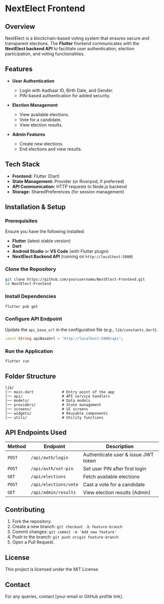 # NextElect Frontend

## Overview
NextElect is a blockchain-based voting system that ensures secure and transparent elections. The **Flutter** frontend communicates with the **NextElect backend API** to facilitate user authentication, election participation, and voting functionalities.

## Features
- **User Authentication**
  - Login with Aadhaar ID, Birth Date, and Gender.
  - PIN-based authentication for added security.

- **Election Management**
  - View available elections.
  - Vote for a candidate.
  - View election results.

- **Admin Features**
  - Create new elections.
  - End elections and view results.

## Tech Stack
- **Frontend:** Flutter (Dart)
- **State Management:** Provider (or Riverpod, if preferred)
- **API Communication:** HTTP requests to Node.js backend
- **Storage:** SharedPreferences (for session management)

## Installation & Setup
### Prerequisites
Ensure you have the following installed:
- **Flutter** (latest stable version)
- **Dart**
- **Android Studio** or **VS Code** (with Flutter plugin)
- **NextElect Backend API** (running on `http://localhost:5000`)

### Clone the Repository
```sh
git clone https://github.com/yourusername/NextElect-Frontend.git
cd NextElect-Frontend
```

### Install Dependencies
```sh
flutter pub get
```

### Configure API Endpoint
Update the `api_base_url` in the configuration file (e.g., `lib/constants.dart`):
```dart
const String apiBaseUrl = "http://localhost:5000/api";
```

### Run the Application
```sh
flutter run
```

## Folder Structure
```
lib/
│── main.dart             # Entry point of the app
│── api/                  # API service handlers
│── models/               # Data models
│── providers/            # State management
│── screens/              # UI screens
│── widgets/              # Reusable components
│── utils/                # Utility functions
```

## API Endpoints Used
| Method | Endpoint | Description |
|--------|----------|--------------|
| `POST` | `/api/auth/login` | Authenticate user & issue JWT token |
| `POST` | `/api/auth/set-pin` | Set user PIN after first login |
| `GET` | `/api/elections` | Fetch available elections |
| `POST` | `/api/elections/vote` | Cast a vote for a candidate |
| `GET` | `/api/admin/results` | View election results (Admin) |

## Contributing
1. Fork the repository.
2. Create a new branch: `git checkout -b feature-branch`
3. Commit changes: `git commit -m 'Add new feature'`
4. Push to the branch: `git push origin feature-branch`
5. Open a Pull Request.

## License
This project is licensed under the MIT License.

## Contact
For any queries, contact [your email or GitHub profile link].

